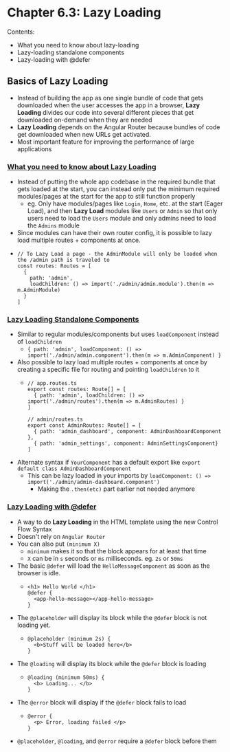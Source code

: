 # Chapter 6.3: Lazy Loading
Contents:
- What you need to know about lazy-loading
- Lazy-loading standalone components
- Lazy-loading with @defer

## Basics of Lazy Loading
- Instead of building the app as one single bundle of code that gets downloaded when the user accesses the app in a browser, **Lazy Loading** divides our code into several different pieces that get downloaded on-demand when they are needed
- **Lazy Loading** depends on the Angular Router because bundles of code get downloaded when new URLs get activated.
- Most important feature for improving the performance of large applications

### [What you need to know about Lazy Loading](https://www.angulartraining.com/daily-newsletter/lazy-loading-for-better-angular-performance/)
- Instead of putting the whole app codebase in the required bundle that gets loaded at the start, you can instead only put the minimum required modules/pages at the start for the app to still function properly
  - eg. Only have modules/pages like `Login`, `Home`, etc. at the start (Eager Load), and then **Lazy Load** modules like `Users` or `Admin` so that only users need to load the `Users` module and only admins need to load the `Admins` module
- Since modules can have their own router config, it is possible to lazy load multiple routes + components at once.
- ```
  // To Lazy Load a page - the AdminModule will only be loaded when the /admin path is traveled to
  const routes: Routes = [
    {
      path: 'admin',
      loadChildren: () => import('./admin/admin.module').then(m => m.AdminModule)
    }
  ]
  ```

### [Lazy Loading Standalone Components](https://www.angulartraining.com/daily-newsletter/lazy-loading-standalone-components/)
- Similar to regular modules/components but uses `loadComponent` instead of `loadChildren`
  - `{ path: 'admin', loadComponent: () => import('./admin/admin.component').then(m => m.AdminComponent) }`
- Also possible to lazy load multiple routes + components at once by creating a specific file for routing and pointing `loadChildren` to it
  - ```
    // app.routes.ts
    export const routes: Route[] = [
      { path: 'admin', loadChildren: () => import('./admin/routes').then(m => m.AdminRoutes) }
    ]

    // admin/routes.ts
    export const AdminRoutes: Route[] = [
      { path: 'admin_dashboard', component: AdminDashboardComponent },
      { path: 'admin_settings', component: AdminSettingsComponent}
    ]
    ```
- Alternate syntax if `YourComponent` has a default export like `export default class AdminDashboardComponent`
  - This can be lazy loaded in your imports by `loadComponent: () => import('./admin/admin-dashboard.component')`
    - Making the `.then(etc)` part earlier not needed anymore
   
### [Lazy Loading with @defer](https://www.angulartraining.com/daily-newsletter/angular-17-lazy-loading-with-defer/)
- A way to do **Lazy Loading** in the HTML template using the new Control Flow Syntax
- Doesn't rely on `Angular Router`
- You can also put `(minimum X)`
  - `minimum` makes it so that the block appears for at least that time
  - `X` can be in `s` seconds or `ms` milliseconds. eg. `2s` or `50ms`
- The basic `@defer` will load the `HelloMessageComponent` as soon as the browser is idle.
  - ```
    <h1> Hello World </h1>
    @defer {
      <app-hello-message></app-hello-message>
    }
    ```
- The `@placeholder` will display its block while the `@defer` block is not loading yet.
  - ```
    @placeholder (minimum 2s) {
      <b>Stuff will be loaded here</b>
    }
    ```
- The `@loading` will display its block while the `@defer` block is loading
  - ```
    @loading (minimum 50ms) {
      <b> Loading... </b>
    }
    ```
- The `@error` block will display if the `@defer` block fails to load
  - ```
    @error {
      <p> Error, loading failed </p>
    }
- `@placeholder`, `@loading`, and `@error` require a `@defer` block before them
